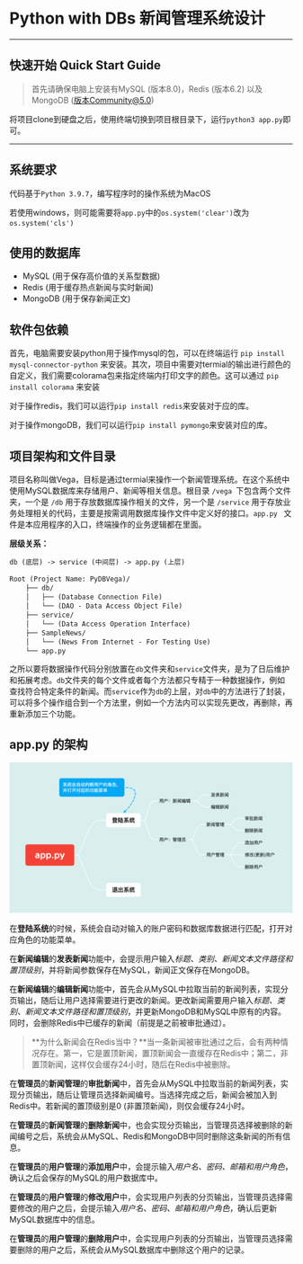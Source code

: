 # Python with DBs 新闻管理系统设计

------

## 快速开始 Quick Start Guide

> 首先请确保电脑上安装有MySQL (版本8.0)，Redis (版本6.2) 以及MongoDB (版本Community@5.0)

将项目clone到硬盘之后，使用终端切换到项目根目录下，运行`python3 app.py`即可。

------

## 系统要求

代码基于`Python 3.9.7`，编写程序时的操作系统为MacOS

若使用windows，则可能需要将`app.py`中的`os.system('clear')`改为`os.system('cls')`

## 使用的数据库

- MySQL (用于保存高价值的关系型数据)
- Redis (用于缓存热点新闻与实时新闻)
- MongoDB (用于保存新闻正文)

## 软件包依赖

首先，电脑需要安装python用于操作mysql的包，可以在终端运行 `pip install mysql-connector-python` 来安装。其次，项目中需要对termial的输出进行颜色的自定义，我们需要colorama包来指定终端内打印文字的颜色。这可以通过 `pip install colorama` 来安装

对于操作redis，我们可以运行`pip install redis`来安装对于应的库。

对于操作mongoDB，我们可以运行`pip install pymongo`来安装对应的库。

## 项目架构和文件目录

项目名称叫做Vega，目标是通过termial来操作一个新闻管理系统。在这个系统中使用MySQL数据库来存储用户、新闻等相关信息。根目录 `/vega `下包含两个文件夹，一个是 `/db` 用于存放数据库操作相关的文件，另一个是 `/service` 用于存放业务处理相关的代码，主要是按需调用数据库操作文件中定义好的接口。`app.py ` 文件是本应用程序的入口，终端操作的业务逻辑都在里面。

**层级关系：**

```
db (底层) -> service (中间层) -> app.py (上层)
```

```
Root (Project Name: PyDBVega)/
    ├── db/
    │   ├── (Database Connection File)
    │   └── (DAO - Data Access Object File)
    ├── service/
    │   └── (Data Access Operation Interface)
    ├── SampleNews/
    │   └── (News From Internet - For Testing Use)
    └── app.py
```

之所以要将数据操作代码分别放置在`db`文件夹和`service`文件夹，是为了日后维护和拓展考虑。`db`文件夹的每个文件或者每个方法都只专精于一种数据操作，例如查找符合特定条件的新闻。而`service`作为`db`的上层，对`db`中的方法进行了封装，可以将多个操作组合到一个方法里，例如一个方法内可以实现先更改，再删除，再重新添加三个功能。

## app.py 的架构

![apppy](apppy.png)

在**登陆系统**的时候，系统会自动对输入的账户密码和数据库数据进行匹配，打开对应角色的功能菜单。

在**新闻编辑**的**发表新闻**功能中，会提示用户输入*标题、类别、新闻文本文件路径和置顶级别*，并将新闻参数保存在MySQL，新闻正文保存在MongoDB。

在**新闻编辑**的**编辑新闻**功能中，首先会从MySQL中拉取当前的新闻列表，实现分页输出，随后让用户选择需要进行更改的新闻。更改新闻需要用户输入*标题、类别、新闻文本文件路径和置顶级别*，并更新MongoDB和MySQL中原有的内容。同时，会删除Redis中已缓存的新闻（前提是之前被审批通过）。

> **为什么新闻会在Redis当中？**当一条新闻被审批通过之后，会有两种情况存在。第一，它是置顶新闻，置顶新闻会一直缓存在Redis中；第二，非置顶新闻，这样仅会缓存24小时，随后在Redis中被删除。

在**管理员**的**新闻管理**的**审批新闻**中，首先会从MySQL中拉取当前的新闻列表，实现分页输出，随后让管理员选择新闻编号。当选择完成之后，新闻会被加入到Redis中。若新闻的置顶级别是0 (非置顶新闻)，则仅会缓存24小时。

在**管理员**的**新闻管理**的**删除新闻**中，也会实现分页输出，当管理员选择被删除的新闻编号之后，系统会从MySQL、Redis和MongoDB中同时删除这条新闻的所有信息。

在**管理员**的**用户管理**的**添加用户**中，会提示输入*用户名、密码、邮箱和用户角色*，确认之后会保存的MySQL的用户数据库中。

在**管理员**的**用户管理**的**修改用户**中，会实现用户列表的分页输出，当管理员选择需要修改的用户之后，会提示输入*用户名、密码、邮箱和用户角色*，确认后更新MySQL数据库中的信息。

在**管理员**的**用户管理**的**删除用户**中，会实现用户列表的分页输出，当管理员选择需要删除的用户之后，系统会从MySQL数据库中删除这个用户的记录。





